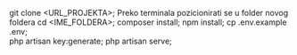 git clone <URL_PROJEKTA>;
Preko terminala pozicionirati se u folder novog foldera  cd <IME_FOLDERA>;
composer  install;
npm install;
cp .env.example .env;     
php artisan key:generate;
php artisan serve;









